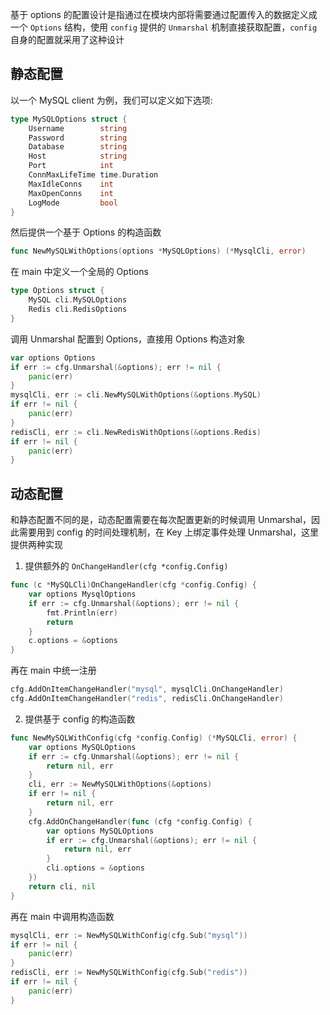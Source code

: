 基于 options 的配置设计是指通过在模块内部将需要通过配置传入的数据定义成一个 `Options` 结构，使用 `config` 提供的 `Unmarshal` 机制直接获取配置，`config` 自身的配置就采用了这种设计

## 静态配置

以一个 MySQL client 为例，我们可以定义如下选项:

```go
type MySQLOptions struct {
	Username        string
	Password        string
	Database        string
	Host            string
	Port            int
	ConnMaxLifeTime time.Duration
	MaxIdleConns    int
	MaxOpenConns    int
	LogMode         bool
}
```

然后提供一个基于 Options 的构造函数

```go
func NewMySQLWithOptions(options *MySQLOptions) (*MysqlCli, error)
```

在 main 中定义一个全局的 Options

```go
type Options struct {
    MySQL cli.MySQLOptions
    Redis cli.RedisOptions
}
```

调用 Unmarshal 配置到 Options，直接用 Options 构造对象

```go
var options Options
if err := cfg.Unmarshal(&options); err != nil {
    panic(err)
}
mysqlCli, err := cli.NewMySQLWithOptions(&options.MySQL)
if err != nil {
    panic(err)
}
redisCli, err := cli.NewRedisWithOptions(&options.Redis)
if err != nil {
    panic(err)
}
```

## 动态配置

和静态配置不同的是，动态配置需要在每次配置更新的时候调用 Unmarshal，因此需要用到 config 的时间处理机制，在 Key 上绑定事件处理 Unmarshal，这里提供两种实现

1. 提供额外的 `OnChangeHandler(cfg *config.Config)`

```go
func (c *MySQLCli)OnChangeHandler(cfg *config.Config) {
    var options MysqlOptions
    if err := cfg.Unmarshal(&options); err != nil {
        fmt.Println(err)
        return
    }
    c.options = &options
}
```

再在 main 中统一注册

```go
cfg.AddOnItemChangeHandler("mysql", mysqlCli.OnChangeHandler)
cfg.AddOnItemChangeHandler("redis", redisCli.OnChangeHandler)
```

2. 提供基于 config 的构造函数

```go
func NewMySQLWithConfig(cfg *config.Config) (*MySQLCli, error) {
    var options MySQLOptions
    if err := cfg.Unmarshal(&options); err != nil {
        return nil, err
    }
    cli, err := NewMySQLWithOptions(&options)
    if err != nil {
        return nil, err
    }
    cfg.AddOnChangeHandler(func (cfg *config.Config) {
        var options MySQLOptions
        if err := cfg.Unmarshal(&options); err != nil {
            return nil, err
        }
        cli.options = &options
    })
    return cli, nil
}
```

再在 main 中调用构造函数

```go
mysqlCli, err := NewMySQLWithConfig(cfg.Sub("mysql"))
if err != nil {
    panic(err)
}
redisCli, err := NewMySQLWithConfig(cfg.Sub("redis"))
if err != nil {
    panic(err)
}
```
